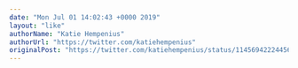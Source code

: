 ```yaml
---
date: "Mon Jul 01 14:02:43 +0000 2019"
layout: "like"
authorName: "Katie Hempenius"
authorUrl: "https://twitter.com/katiehempenius"
originalPost: "https://twitter.com/katiehempenius/status/1145694222445625345"
---
```

